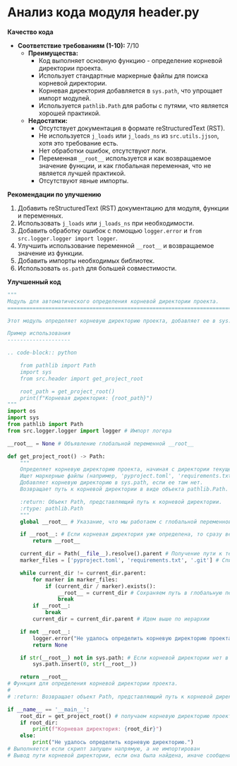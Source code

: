 # Анализ кода модуля header.py

**Качество кода**
-   **Соответствие требованиям (1-10):** 7/10
    -   **Преимущества:**
        -   Код выполняет основную функцию - определение корневой директории проекта.
        -   Использует стандартные маркерные файлы для поиска корневой директории.
        -   Корневая директория добавляется в `sys.path`, что упрощает импорт модулей.
        -   Используется `pathlib.Path` для работы с путями, что является хорошей практикой.
    -   **Недостатки:**
        -   Отсутствует документация в формате reStructuredText (RST).
        -   Не используется `j_loads` или `j_loads_ns` из `src.utils.jjson`, хотя это требование есть.
        -   Нет обработки ошибок, отсутствуют логи.
        -   Переменная `__root__`  используется и как возвращаемое значение функции, и как глобальная переменная, что не является лучшей практикой.
        -   Отсутствуют явные импорты.

**Рекомендации по улучшению**

1.  Добавить reStructuredText (RST) документацию для модуля, функции и переменных.
2.  Использовать `j_loads` или `j_loads_ns` при необходимости.
3.  Добавить обработку ошибок с помощью `logger.error` и `from src.logger.logger import logger`.
4.  Улучшить использование переменной `__root__` и  возвращаемое значение из функции.
5.  Добавить импорты необходимых библиотек.
6.  Использовать `os.path` для большей совместимости.

**Улучшенный код**

```python
"""
Модуль для автоматического определения корневой директории проекта.
===========================================================================

Этот модуль определяет корневую директорию проекта, добавляет ее в sys.path и предоставляет путь к ней.

Пример использования
--------------------

.. code-block:: python

    from pathlib import Path
    import sys
    from src.header import get_project_root

    root_path = get_project_root()
    print(f"Корневая директория: {root_path}")
"""
import os
import sys
from pathlib import Path
from src.logger.logger import logger # Импорт логера

__root__ = None # Объявление глобальной переменной __root__

def get_project_root() -> Path:
    """
    Определяет корневую директорию проекта, начиная с директории текущего файла.
    Ищет маркерные файлы (например, 'pyproject.toml', 'requirements.txt', '.git') для идентификации корневой директории.
    Добавляет корневую директорию в sys.path, если ее там нет.
    Возвращает путь к корневой директории в виде объекта pathlib.Path.

    :return: Объект Path, представляющий путь к корневой директории.
    :rtype: pathlib.Path
    """
    global __root__ # Указание, что мы работаем с глобальной переменной

    if __root__: # Если корневая директория уже определена, то сразу вернем ее
        return __root__

    current_dir = Path(__file__).resolve().parent # Получение пути к текущей директории
    marker_files = ['pyproject.toml', 'requirements.txt', '.git'] # Список маркеров

    while current_dir != current_dir.parent:
        for marker in marker_files:
            if (current_dir / marker).exists():
                __root__ = current_dir # Сохраняем путь в глобальную переменную
                break
        if __root__:
            break
        current_dir = current_dir.parent # Идем выше по иерархии

    if not __root__:
        logger.error("Не удалось определить корневую директорию проекта") # Логирование ошибки
        return None

    if str(__root__) not in sys.path: # Если корневой директории нет в sys.path, то добавляем ее
        sys.path.insert(0, str(__root__))

    return __root__
# Функция для определения корневой директории проекта.
#
# :return: Возвращает объект Path, представляющий путь к корневой директории.

if __name__ == '__main__':
    root_dir = get_project_root() # получаем корневую директорию проекта
    if root_dir:
        print(f"Корневая директория: {root_dir}")
    else:
        print("Не удалось определить корневую директорию.")
# Выполняется если скрипт запущен напрямую, а не импортирован
# Вывод пути корневой директории, если она была найдена, иначе сообщение об ошибке
```